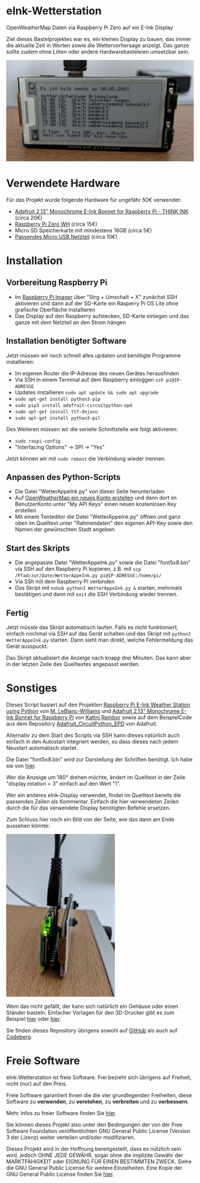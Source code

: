 # eInk-Wetterstation
OpenWeatherMap Daten via Raspberry Pi Zero auf ein E-Ink Display

Ziel dieses Bastelprojektes war es, ein kleines Display zu bauen, das immer die aktuelle Zeit in Worten sowie die Wettervorhersage anzeigt. Das ganze sollte zudem ohne Löten oder andere Hardwarebasteleien umsetzbar sein.

![Frontansicht](frontansicht.jpg)

# Verwendete Hardware
Für das Projekt wurde folgende Hardware für ungefähr 50€ verwendet:
- [Adafruit 2.13" Monochrome E-Ink Bonnet for Raspberry Pi - THINK INK](https://www.adafruit.com/product/4687) (circa 20€)
- [Raspberry Pi Zero WH](https://www.adafruit.com/product/3708) (circa 15€)
- Micro SD Speicherkarte mit mindestens 16GB (circa 5€)
- [Passendes Micro USB Netzteil](https://www.raspberrypi.org/products/raspberry-pi-universal-power-supply/) (circa 10€)

# Installation
## Vorbereitung Raspberry Pi
- Im [Raspberry Pi Imager](https://www.raspberrypi.org/software/) über "Strg + Umschalt + X" zunächst SSH aktivieren und dann auf der SD-Karte ein Rasperry Pi OS Lite ohne grafische Oberfläche installieren
- Das Display auf den Raspberry aufstecken, SD-Karte einlegen und das ganze mit dem Netzteil an den Strom hängen

## Installation benötigter Software
Jetzt müssen wir noch schnell alles updaten und benötigte Programme installieren:
- Im eigenen Router die IP-Adresse des neuen Gerätes herausfinden
- Via SSH in einem Terminal auf dem Raspberry einloggen `ssh pi@IP-ADRESSE`
- Updates installieren `sudo apt update && sudo apt upgrade`
- `sudo apt-get install python3-pip`
- `sudo pip3 install adafruit-circuitpython-epd`
- `sudo apt-get install ttf-dejavu`
- `sudo apt-get install python3-pil`

Des Weiteren müssen wir die serielle Schnittstelle wie folgt aktivieren:
- `sudo raspi-config`
- "Interfacing Options" -> SPI -> "Yes"

Jetzt können wir mit `sudo reboot` die Verbindung wieder trennen.

## Anpassen des Python-Scripts
- Die Datei "WetterAppeInk.py" von dieser Seite herunterladen
- Auf [OpenWeatherMap ein neues Konto erstellen](https://home.openweathermap.org/users/sign_up) und dann dort im BenutzerKonto unter "My API Keys" einen neuen kostenlosen Key erstellen
- Mit einem Texteditor die Datei "WetterAppeInk.py" öffnen und ganz oben im Quelltext unter "Rahmendaten" den eigenen API-Key sowie den Namen der gewünschten Stadt angeben.

## Start des Skripts
- Die angepasste Datei "WetterAppeInk.py" sowie die Datei "font5x8.bin" via SSH auf den Raspberry Pi kopieren, z.B. mit `scp /Pfad/zur/Date/WetterAppeInk.py pi@IP-ADRESSE:/home/pi/`
- Via SSh mit dem Raspberry Pi verbinden
- Das Skript mit `nohub python3 WetterAppeInk.py &` starten, mehrmals bestätigen und dann mit `exit` die SSH Verbindung wieder trennen.

## Fertig
Jetzt müsste das Skript automatisch laufen. Falls es nicht funktioniert, einfach nochmal via SSH auf das Gerät schalten und das Skript mit `python3 WetterAppeInk.py` starten. Dann sieht man direkt, welche Fehlermeldung das Gerät ausspuckt.

Das Skript aktualisiert die Anzeige nach knapp drei Minuten. Das kann aber in der letzten Zeile des Quelltextes angepasst werden.

# Sonstiges
Dieses Script basiert auf den Projekten [Raspberry Pi E-Ink Weather Station using Python](https://learn.adafruit.com/raspberry-pi-e-ink-weather-station-using-python) von [M. LeBlanc-Williams](https://learn.adafruit.com/users/MakerMelissa) und [Adafruit 2.13" Monochrome E-Ink Bonnet for Raspberry Pi](https://learn.adafruit.com/2-13-in-e-ink-bonnet) von [Kattni Rembor](https://learn.adafruit.com/users/kattni) sowie auf dem BeispielCode aus dem Repository [Adafruit_CircuitPython_EPD](https://github.com/adafruit/Adafruit_CircuitPython_EPD) von Adafruit.

Alternativ zu dem Start des Scripts via SSH kann dieses natürlich auch einfach in den Autostart integriert werden, so dass dieses nach jedem Neustart automatisch startet.

Die Datei "font5x8.bin" wird zur Darstellung der Schriften benötigt. Ich habe sie von [hier](https://github.com/adafruit/Adafruit_CircuitPython_framebuf/raw/master/examples/font5x8.bin).

Wer die Anzeige um 180° drehen möchte, ändert im Quelltext in der Zeile "display.rotation = 3" einfach auf den Wert "1".

Wer ein anderes eInk-Display verwendet, findet im Quelltext bereits die passenden Zeilen als Kommentar. Einfach die hier verwendeten Zeilen durch die für das verwendete Display benötigten Befehle ersetzen.

Zum Schluss hier noch ein Bild von der Seite, wie das dann am Ende aussehen könnte:

![Seitenansicht](seitenansicht.jpg) 

Wem das nicht gefällt, der kann sich natürlich ein Gehäuse oder einen Ständer basteln. Einfacher Vorlagen für den 3D-Drucker gibt es zum Beispiel [hier](https://www.thingiverse.com/thing:1344095) oder [hier](https://www.thingiverse.com/thing:3538700).

Sie finden dieses Repository übrigens sowohl auf [GitHub](https://github.com/hilfriedhartwich/eInk-Wetterstation) als auch auf [Codeberg](https://codeberg.org/hilfriedhartwich/eInk-Wetterstation).


# Freie Software
eInk-Wetterstation ist freie Software. Frei bezieht sich übrigens auf Freiheit, nicht (nur) auf den Preis.

Freie Software garantiert Ihnen die die vier grundlegenden Freiheiten, diese Software zu **verwenden**, zu **verstehen**, zu **verbreiten** und zu **verbessern**.

Mehr Infos zu freier Software finden Sie [hier](https://fsfe.org/freesoftware/freesoftware.de.html).

Sie können dieses Projekt also unter den Bedingungen der von der Free Software Foundation veröffentlichten GNU General Public License (Version 3 der Lizenz) weiter verteilen und/oder modifizieren. 

Dieses Projekt wird in der Hoffnung bereitgestellt, dass es nützlich sein wird, jedoch OHNE JEDE GEWÄHR, sogar ohne die implizite Gewähr der MARKTFÄHIGKEIT oder EIGNUNG FÜR EINEN BESTIMMTEN ZWECK. Siehe die GNU General Public License für weitere Einzelheiten. Eine Kopie der GNU General Public License finden Sie [hier](https://www.gnu.org/licenses/licenses.de.html).

